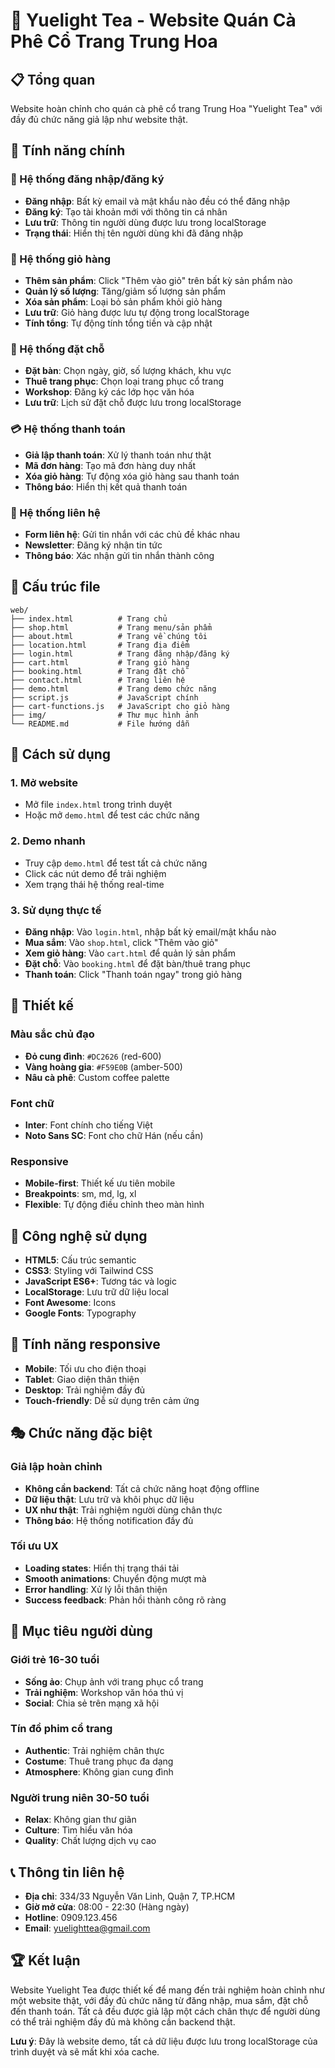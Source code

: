 # 🏮 Yuelight Tea - Website Quán Cà Phê Cổ Trang Trung Hoa

## 📋 Tổng quan
Website hoàn chỉnh cho quán cà phê cổ trang Trung Hoa "Yuelight Tea" với đầy đủ chức năng giả lập như website thật.

## 🎯 Tính năng chính

### 🔐 Hệ thống đăng nhập/đăng ký
- **Đăng nhập**: Bất kỳ email và mật khẩu nào đều có thể đăng nhập
- **Đăng ký**: Tạo tài khoản mới với thông tin cá nhân
- **Lưu trữ**: Thông tin người dùng được lưu trong localStorage
- **Trạng thái**: Hiển thị tên người dùng khi đã đăng nhập

### 🛒 Hệ thống giỏ hàng
- **Thêm sản phẩm**: Click "Thêm vào giỏ" trên bất kỳ sản phẩm nào
- **Quản lý số lượng**: Tăng/giảm số lượng sản phẩm
- **Xóa sản phẩm**: Loại bỏ sản phẩm khỏi giỏ hàng
- **Lưu trữ**: Giỏ hàng được lưu tự động trong localStorage
- **Tính tổng**: Tự động tính tổng tiền và cập nhật

### 📅 Hệ thống đặt chỗ
- **Đặt bàn**: Chọn ngày, giờ, số lượng khách, khu vực
- **Thuê trang phục**: Chọn loại trang phục cổ trang
- **Workshop**: Đăng ký các lớp học văn hóa
- **Lưu trữ**: Lịch sử đặt chỗ được lưu trong localStorage

### 💳 Hệ thống thanh toán
- **Giả lập thanh toán**: Xử lý thanh toán như thật
- **Mã đơn hàng**: Tạo mã đơn hàng duy nhất
- **Xóa giỏ hàng**: Tự động xóa giỏ hàng sau thanh toán
- **Thông báo**: Hiển thị kết quả thanh toán

### 📧 Hệ thống liên hệ
- **Form liên hệ**: Gửi tin nhắn với các chủ đề khác nhau
- **Newsletter**: Đăng ký nhận tin tức
- **Thông báo**: Xác nhận gửi tin nhắn thành công

## 📁 Cấu trúc file

```
web/
├── index.html          # Trang chủ
├── shop.html           # Trang menu/sản phẩm
├── about.html          # Trang về chúng tôi
├── location.html       # Trang địa điểm
├── login.html          # Trang đăng nhập/đăng ký
├── cart.html           # Trang giỏ hàng
├── booking.html        # Trang đặt chỗ
├── contact.html        # Trang liên hệ
├── demo.html           # Trang demo chức năng
├── script.js           # JavaScript chính
├── cart-functions.js   # JavaScript cho giỏ hàng
├── img/                # Thư mục hình ảnh
└── README.md           # File hướng dẫn
```

## 🚀 Cách sử dụng

### 1. Mở website
- Mở file `index.html` trong trình duyệt
- Hoặc mở `demo.html` để test các chức năng

### 2. Demo nhanh
- Truy cập `demo.html` để test tất cả chức năng
- Click các nút demo để trải nghiệm
- Xem trạng thái hệ thống real-time

### 3. Sử dụng thực tế
- **Đăng nhập**: Vào `login.html`, nhập bất kỳ email/mật khẩu nào
- **Mua sắm**: Vào `shop.html`, click "Thêm vào giỏ"
- **Xem giỏ hàng**: Vào `cart.html` để quản lý sản phẩm
- **Đặt chỗ**: Vào `booking.html` để đặt bàn/thuê trang phục
- **Thanh toán**: Click "Thanh toán ngay" trong giỏ hàng

## 🎨 Thiết kế

### Màu sắc chủ đạo
- **Đỏ cung đình**: `#DC2626` (red-600)
- **Vàng hoàng gia**: `#F59E0B` (amber-500)
- **Nâu cà phê**: Custom coffee palette

### Font chữ
- **Inter**: Font chính cho tiếng Việt
- **Noto Sans SC**: Font cho chữ Hán (nếu cần)

### Responsive
- **Mobile-first**: Thiết kế ưu tiên mobile
- **Breakpoints**: sm, md, lg, xl
- **Flexible**: Tự động điều chỉnh theo màn hình

## 🔧 Công nghệ sử dụng

- **HTML5**: Cấu trúc semantic
- **CSS3**: Styling với Tailwind CSS
- **JavaScript ES6+**: Tương tác và logic
- **LocalStorage**: Lưu trữ dữ liệu local
- **Font Awesome**: Icons
- **Google Fonts**: Typography

## 📱 Tính năng responsive

- **Mobile**: Tối ưu cho điện thoại
- **Tablet**: Giao diện thân thiện
- **Desktop**: Trải nghiệm đầy đủ
- **Touch-friendly**: Dễ sử dụng trên cảm ứng

## 🎭 Chức năng đặc biệt

### Giả lập hoàn chỉnh
- **Không cần backend**: Tất cả chức năng hoạt động offline
- **Dữ liệu thật**: Lưu trữ và khôi phục dữ liệu
- **UX như thật**: Trải nghiệm người dùng chân thực
- **Thông báo**: Hệ thống notification đầy đủ

### Tối ưu UX
- **Loading states**: Hiển thị trạng thái tải
- **Smooth animations**: Chuyển động mượt mà
- **Error handling**: Xử lý lỗi thân thiện
- **Success feedback**: Phản hồi thành công rõ ràng

## 🎯 Mục tiêu người dùng

### Giới trẻ 16-30 tuổi
- **Sống ảo**: Chụp ảnh với trang phục cổ trang
- **Trải nghiệm**: Workshop văn hóa thú vị
- **Social**: Chia sẻ trên mạng xã hội

### Tín đồ phim cổ trang
- **Authentic**: Trải nghiệm chân thực
- **Costume**: Thuê trang phục đa dạng
- **Atmosphere**: Không gian cung đình

### Người trung niên 30-50 tuổi
- **Relax**: Không gian thư giãn
- **Culture**: Tìm hiểu văn hóa
- **Quality**: Chất lượng dịch vụ cao

## 📞 Thông tin liên hệ

- **Địa chỉ**: 334/33 Nguyễn Văn Linh, Quận 7, TP.HCM
- **Giờ mở cửa**: 08:00 - 22:30 (Hàng ngày)
- **Hotline**: 0909.123.456
- **Email**: yuelighttea@gmail.com

## 🏆 Kết luận

Website Yuelight Tea được thiết kế để mang đến trải nghiệm hoàn chỉnh như một website thật, với đầy đủ chức năng từ đăng nhập, mua sắm, đặt chỗ đến thanh toán. Tất cả đều được giả lập một cách chân thực để người dùng có thể trải nghiệm đầy đủ mà không cần backend thật.

**Lưu ý**: Đây là website demo, tất cả dữ liệu được lưu trong localStorage của trình duyệt và sẽ mất khi xóa cache.

